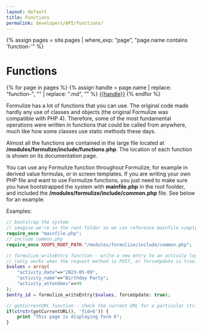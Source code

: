 ```yaml
---
layout: default
title: Functions
permalink: developers/API/functions/
---
```

{% assign pages = site.pages | where_exp: "page", "page.name contains 'function-'" %}

# Functions

{% for page in pages %}
{% assign handle = page.name | replace: "function-", "" | replace: ".md", "" %}
[{{handle}}](../functions/{{handle}})
{% endfor %}

Formulize has a lot of functions that you can use. The original code made hardly any use of classes and objects (the original Formulize was compatible with PHP 4). Therefore, some of the most fundamental operations were written in functions that could be called from anywhere, much like how some classes use static methods these days.

Almost all the functions are contained in the large file located at __/modules/formulize/include/functions.php__. The location of each function is shown on its documentation page.

You can use any Formulize function throughout Formulize, for example in derived value formulas, or in screen templates. If you are writing your own PHP file and want to use Formulize functions, you just need to make sure you have bootstrapped the system with __mainfile.php__ in the root foolder, and included the __/modules/formulize/include/common.php__ file. See below for an example.

Examples:

~~~php
// bootstrap the system
// imagine we're in the root folder so we can reference mainfile simply by name
require_once "mainfile.php";
// include common.php
require_once XOOPS_ROOT_PATH."/modules/formulize/include/common.php";

// formulize_writeEntry function - write a new entry to an activity log form
// (only works when the request method is POST, or forceUpdate is true)
$values = array(
    "activity_date"=>"2023-05-09",
    "activity_name"=>"Birthday Party";
    "activity_attendees"=>99
);
$entry_id = formulize_writeEntry($values, forceUpdate: true);
~~~

~~~php
// getCurrentURL function - check the current URL for a particular string
if(strstr(getCurrentURL(), 'fid=6')) {
    print "This page is displaying form 6";
}
~~~





